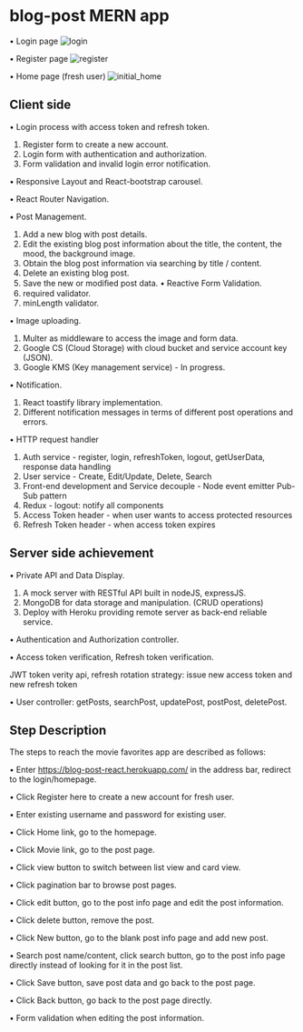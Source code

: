 # blog-post MERN app
• Login page
![login](https://user-images.githubusercontent.com/42746063/232567496-87da0a91-bf52-4948-bc62-06bba8c9a525.png)

• Register page
![register](https://user-images.githubusercontent.com/42746063/232567700-bfb4bf06-1f1a-4ced-b3bd-0cdae45a5384.png)

• Home page (fresh user)
![initial_home](https://user-images.githubusercontent.com/42746063/232568760-feb53c70-5305-4a15-8b89-fd736f52ba38.png)

## Client side 

• Login process with access token and refresh token.
1. Register form to create a new account.
2. Login form with authentication and authorization.
3. Form validation and invalid login error notification.

• Responsive Layout and React-bootstrap carousel.

• React Router Navigation.

• Post Management.
1. Add a new blog with post details.
2. Edit the existing blog post information about the title, the content, the mood, the background image.
3. Obtain the blog post information via searching by title / content.
4. Delete an existing blog post.
5. Save the new or modiﬁed post data.
• Reactive Form Validation.
1. required validator.
2. minLength validator.

• Image uploading.
1. Multer as middleware to access the image and form data.
2. Google CS (Cloud Storage) with cloud bucket and service account key (JSON).
3. Google KMS (Key management service) - In progress.

• Notification.
1. React toastify library implementation.
2. Different notification messages in terms of different post operations and errors.

• HTTP request handler
1. Auth service - register, login, refreshToken, logout, getUserData, response data handling
2. User service - Create, Edit/Update, Delete, Search
3. Front-end development and Service decouple - Node event emitter Pub-Sub pattern
4. Redux - logout: notify all components
5. Access Token header - when user wants to access protected resources
6. Refresh Token header - when access token expires

## Server side achievement

• Private API and Data Display.
1. A mock server with RESTful API built in nodeJS, expressJS.
2. MongoDB for data storage and manipulation. (CRUD operations)
3. Deploy with Heroku providing remote server as back-end reliable service.

• Authentication and Authorization controller.

• Access token verification, Refresh token verification.

JWT token verity api, refresh rotation strategy: issue new access token and new refresh token

• User controller: getPosts, searchPost, updatePost, postPost, deletePost.

## Step Description

The steps to reach the movie favorites app are described as follows:

• Enter https://blog-post-react.herokuapp.com/ in the address bar, redirect to the login/homepage.

• Click Register here to create a new account for fresh user.

• Enter existing username and password for existing user. 

• Click Home link, go to the homepage.

• Click Movie link, go to the post page.

• Click view button to switch between list view and card view.

• Click pagination bar to browse post pages.

• Click edit button, go to the post info page and edit the post information.

• Click delete button, remove the post.

• Click New button, go to the blank post info page and add new post.

• Search post name/content, click search button, go to the post info page directly instead of looking for it in the post list.

• Click Save button, save post data and go back to the post page.

• Click Back button, go back to the post page directly.

• Form validation when editing the post information.
